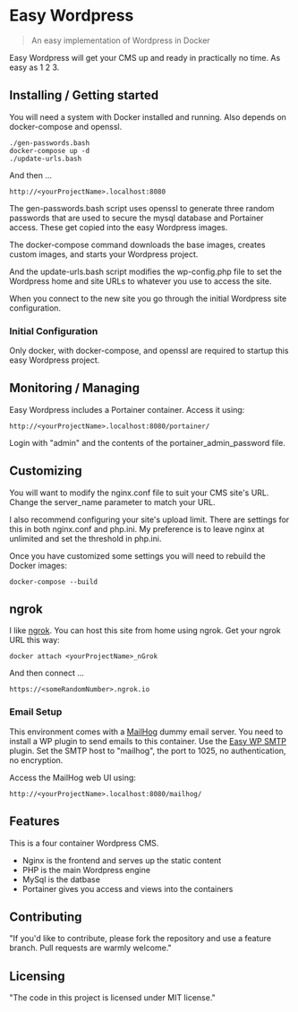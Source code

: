 
# Easy Wordpress
> An easy implementation of Wordpress in Docker

Easy Wordpress will get your CMS up and ready in practically no time. As 
easy as 1 2 3.

## Installing / Getting started

You will need a system with Docker installed and running. Also depends on 
docker-compose and openssl.

```shell
./gen-passwords.bash
docker-compose up -d
./update-urls.bash
```

And then ...

```shell
http://<yourProjectName>.localhost:8080
```

The gen-passwords.bash script uses openssl to generate three random 
passwords that are used to secure the mysql database and Portainer
access. These get copied into the easy Wordpress images.

The docker-compose command downloads the base images, creates custom images,
and starts your Wordpress project.

And the update-urls.bash script modifies the wp-config.php file to set the
Wordpress home and site URLs to whatever you use to access the site.

When you connect to the new site you go through the initial Wordpress
site configuration.

### Initial Configuration

Only docker, with docker-compose, and openssl are required to startup this
easy Wordpress project.

## Monitoring / Managing

Easy Wordpress includes a Portainer container. Access it using: 

```shell
http://<yourProjectName>.localhost:8080/portainer/
```

Login with "admin" and the contents of the portainer_admin_password file.

## Customizing

You will want to modify the nginx.conf file to suit your CMS site's URL. 
Change the server_name parameter to match your URL.

I also recommend configuring your site's upload limit. There are settings 
for this in both nginx.conf and php.ini. My preference is to leave nginx
at unlimited and set the threshold in php.ini.

Once you have customized some settings you will need to rebuild the Docker
images:

```shell
docker-compose --build
```

## ngrok

I like [ngrok](https://www.ngrok.com/docs). You can host this site from home using ngrok. Get your
ngrok URL this way:

```shell
docker attach <yourProjectName>_nGrok
```
And then connect ...

```shell
https://<someRandomNumber>.ngrok.io
```

### Email Setup

This environment comes with a [MailHog](https://github.com/mailhog/MailHog) dummy email server. You need to 
install a WP plugin to send emails to this container. Use the 
[Easy WP SMTP](https://www.hostinger.com/tutorials/wordpress/how-to-configure-wordpress-to-send-emails-using-smtp "How to Configure WordPress to Send Emails Using SMTP Plugin") plugin. Set the SMTP host to "mailhog", the port to 1025, no authentication, no encryption.

Access the MailHog web UI using:

```shell
http://<yourProjectName>.localhost:8080/mailhog/
```

## Features

This is a four container Wordpress CMS. 
* Nginx is the frontend and serves up the static content
* PHP is the main Wordpress engine
* MySql is the datbase
* Portainer gives you access and views into the containers

## Contributing

"If you'd like to contribute, please fork the repository and use a feature
branch. Pull requests are warmly welcome."

## Licensing

"The code in this project is licensed under MIT license."

